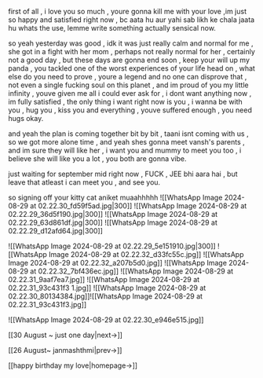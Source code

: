 first of all , i love you so much , youre gonna kill me with your love ,im just so happy and satisfied right now , bc aata hu aur yahi sab likh ke chala jaata hu whats the use, lemme write something actually sensical now.

so yeah yesterday was good , idk it was just really calm and normal for me , she got in a fight with her mom , perhaps not really normal for her , certainly not a good day , but these days are gonna end soon , keep your will up my panda , you tackled one of the worst experiences of your life head on , what else do you need to prove , youre a legend and no one can disprove that , not even a single fucking soul on this planet , and im proud of you my little infinity , youve given me all i could ever ask for , i dont want anything now , im fully satisfied , the only thing i want right now is you , i wanna be with you , hug you , kiss you and everything , youve suffered enough , you need hugs okay.

and yeah the plan is coming together bit by bit , taani isnt coming with us , so we got more alone time , and yeah shes gonna meet vansh's parents , and im sure they will like her , i want you and mummy to meet you too , i believe she will like you a lot , you both are gonna vibe. 

just waiting for september mid right now , FUCK , JEE bhi aara hai , but leave that atleast i can meet you , and see you.

so signing off
your kitty cat
aniket 
muaahhhhh
![[WhatsApp Image 2024-08-29 at 02.22.30_fd59f5ad.jpg|300]]
![[WhatsApp Image 2024-08-29 at 02.22.29_36d5f190.jpg|300]]
![[WhatsApp Image 2024-08-29 at 02.22.29_63d861df.jpg|300]]
![[WhatsApp Image 2024-08-29 at 02.22.29_d12afd64.jpg|300]]

![[WhatsApp Image 2024-08-29 at 02.22.29_5e151910.jpg|300]]
![[WhatsApp Image 2024-08-29 at 02.22.32_d33fc55c.jpg]]
![[WhatsApp Image 2024-08-29 at 02.22.32_a207b5d0.jpg]]
![[WhatsApp Image 2024-08-29 at 02.22.32_7bf436ec.jpg]]
![[WhatsApp Image 2024-08-29 at 02.22.31_9aaf7ea7.jpg]]
![[WhatsApp Image 2024-08-29 at 02.22.31_93c431f3 1.jpg]]
![[WhatsApp Image 2024-08-29 at 02.22.30_80134384.jpg]]![[WhatsApp Image 2024-08-29 at 02.22.31_93c431f3.jpg]]

![[WhatsApp Image 2024-08-29 at 02.22.30_e946e515.jpg]]


[[30 August ~ just one day|next->]]

[[26 August~ janmashthmi|prev->]]

[[happy birthday my love|homepage->]]